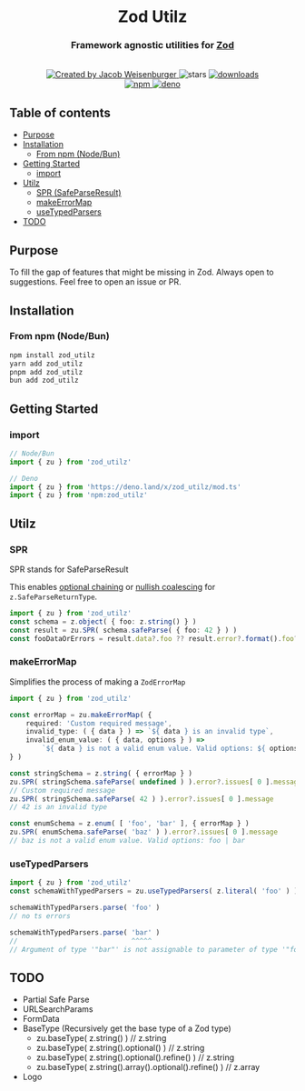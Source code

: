 <h1 align=center>Zod Utilz</h1>
<h3 align=center>
    Framework agnostic utilities for
    <a href=https://github.com/colinhacks/zod rel=nofollow>
        Zod
    </a>
</h3>

<br>

<div align=center>
    <a href=https://github.com/JacobWeisenburger rel=nofollow>
        <img alt='Created by Jacob Weisenburger'
            src=https://img.shields.io/badge/created%20by-Jacob%20Weisenburger-274D82.svg>
    </a>
    <img alt=stars src=https://img.shields.io/github/stars/JacobWeisenburger/zod_utilz?color=blue>
    <a href=https://www.npmjs.com/package/zod_utilz rel=nofollow>
        <img alt=downloads src=https://img.shields.io/npm/dw/zod_utilz?color=blue>
    </a>
</div>

<div align=center>
    <a href=https://www.npmjs.com/package/zod_utilz rel=nofollow>
        <img alt=npm src=https://img.shields.io/npm/v/zod_utilz?color=blue>
    </a>
    <a href=https://deno.land/x/zod_utilz rel=nofollow>
        <img alt=deno src=https://shield.deno.dev/x/zod_utilz>
    </a>
</div>

## Table of contents
- [Purpose](#purpose)
- [Installation](#installation)
    - [From npm (Node/Bun)](#from-npm-nodebun)
- [Getting Started](#getting-started)
    - [import](#import)
- [Utilz](#api)
    - [SPR (SafeParseResult)](#spr)
    - [makeErrorMap](#makeerrormap)
    - [useTypedParsers](#usetypedparsers)
- [TODO](#todo)

## Purpose
To fill the gap of features that might be missing in Zod. Always open to suggestions. Feel free to open an issue or PR.

## Installation

### From npm (Node/Bun)
```sh
npm install zod_utilz
yarn add zod_utilz
pnpm add zod_utilz
bun add zod_utilz
```

## Getting Started

### import
```ts
// Node/Bun
import { zu } from 'zod_utilz'

// Deno
import { zu } from 'https://deno.land/x/zod_utilz/mod.ts'
import { zu } from 'npm:zod_utilz'
```

## Utilz

### SPR
SPR stands for SafeParseResult

This enables [optional chaining](https://developer.mozilla.org/en-US/docs/Web/JavaScript/Reference/Operators/Optional_chaining) or [nullish coalescing](https://developer.mozilla.org/en-US/docs/Web/JavaScript/Reference/Operators/Nullish_coalescing) for `z.SafeParseReturnType`.

```ts
import { zu } from 'zod_utilz'
const schema = z.object( { foo: z.string() } )
const result = zu.SPR( schema.safeParse( { foo: 42 } ) )
const fooDataOrErrors = result.data?.foo ?? result.error?.format().foo?._errors
```

### makeErrorMap
Simplifies the process of making a `ZodErrorMap`
```ts
import { zu } from 'zod_utilz'

const errorMap = zu.makeErrorMap( {
    required: 'Custom required message',
    invalid_type: ( { data } ) => `${ data } is an invalid type`,
    invalid_enum_value: ( { data, options } ) =>
        `${ data } is not a valid enum value. Valid options: ${ options?.join( ' | ' ) } `,
} )

const stringSchema = z.string( { errorMap } )
zu.SPR( stringSchema.safeParse( undefined ) ).error?.issues[ 0 ].message
// Custom required message
zu.SPR( stringSchema.safeParse( 42 ) ).error?.issues[ 0 ].message
// 42 is an invalid type

const enumSchema = z.enum( [ 'foo', 'bar' ], { errorMap } )
zu.SPR( enumSchema.safeParse( 'baz' ) ).error?.issues[ 0 ].message
// baz is not a valid enum value. Valid options: foo | bar
```

### useTypedParsers
```ts
import { zu } from 'zod_utilz'
const schemaWithTypedParsers = zu.useTypedParsers( z.literal( 'foo' ) )

schemaWithTypedParsers.parse( 'foo' )
// no ts errors

schemaWithTypedParsers.parse( 'bar' )
//                            ^^^^^
// Argument of type '"bar"' is not assignable to parameter of type '"foo"'
```

<!-- ### Partial Safe Parse -->
<!-- https://gist.github.com/JacobWeisenburger/d5dbb4d5bcbb287b7661061a78536423 -->

<!-- ### URLSearchParams -->
<!-- https://gist.github.com/JacobWeisenburger/9256eae415f6b0a04b718d633266a4e0 -->

<!-- ### FormData -->

## TODO
- Partial Safe Parse
- URLSearchParams
- FormData
- BaseType (Recursively get the base type of a Zod type)
  - zu.baseType( z.string() ) // z.string
  - zu.baseType( z.string().optional() ) // z.string
  - zu.baseType( z.string().optional().refine() ) // z.string
  - zu.baseType( z.string().array().optional().refine() ) // z.array
- Logo